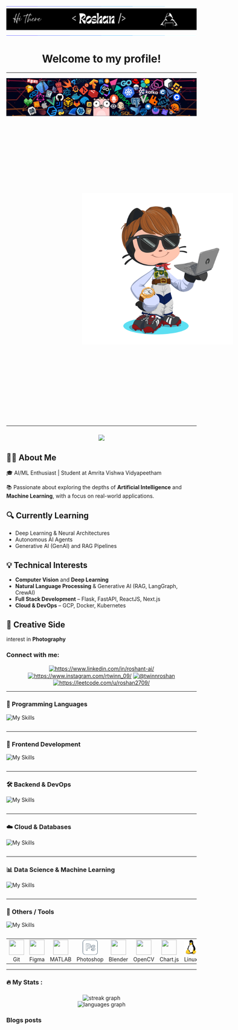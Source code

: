 <img src="loading.gif">

<div align="center">
 <img src="banner_final.png">
</div>

<img src="loading.gif">


<div align="center"> 
  <h1>Welcome to my profile!</h1> 
</div> 

---

<div align="center">
 <img src="header_1.png">
</div>

<div style="display: flex; gap: 200px;">
  
  <img src="octocat-1753360493933.png" width="400px" style="padding: 200px;" >
</div>




--- 


###


###

<div align="center">
  <img src="https://visitor-badge.laobi.icu/badge?page_id=Twinn-github09.Twinn-github09&left_color=darkorange"  />
</div>

###

<h2 align="left">👩‍💻  About Me</h2>

🎓 AI/ML Enthusiast | Student at Amrita Vishwa Vidyapeetham

📚 Passionate about exploring the depths of **Artificial Intelligence** and **Machine Learning**, with a focus on real-world applications.

## 🔍 Currently Learning
- Deep Learning & Neural Architectures  
- Autonomous AI Agents  
- Generative AI (GenAI) and RAG Pipelines

## 💡 Technical Interests
- **Computer Vision** and **Deep Learning**  
- **Natural Language Processing** & Generative AI (RAG, LangGraph, CrewAI)  
- **Full Stack Development** – Flask, FastAPI, ReactJS, Next.js  
- **Cloud & DevOps** – GCP, Docker, Kubernetes

## 📸 Creative Side
interest in **Photography**



<h3 align="left">Connect with me:</h3>
<p align="center">
<a href="https://linkedin.com/in/https://www.linkedin.com/in/roshant-ai/" target="blank"><img align="center" src="https://raw.githubusercontent.com/rahuldkjain/github-profile-readme-generator/master/src/images/icons/Social/linked-in-alt.svg" alt="https://www.linkedin.com/in/roshant-ai/" height="30" width="40" /></a>
<a href="https://instagram.com/https://www.instagram.com/rtwinn_09/" target="blank"><img align="center" src="https://raw.githubusercontent.com/rahuldkjain/github-profile-readme-generator/master/src/images/icons/Social/instagram.svg" alt="https://www.instagram.com/rtwinn_09/" height="30" width="40" /></a>
<a href="https://medium.com/@twinnroshan" target="blank"><img align="center" src="https://raw.githubusercontent.com/rahuldkjain/github-profile-readme-generator/master/src/images/icons/Social/medium.svg" alt="@twinnroshan" height="30" width="40" /></a>
<a href="https://www.leetcode.com/https://leetcode.com/u/roshan2709/" target="blank"><img align="center" src="https://raw.githubusercontent.com/rahuldkjain/github-profile-readme-generator/master/src/images/icons/Social/leet-code.svg" alt="https://leetcode.com/u/roshan2709/" height="30" width="40" /></a>
</p>

---


<h3>🧰 Programming Languages</h3>
<div style="display: flex; justify-content: space-between; gap: 20px;">
  <div align="left" width="10>
   
  [![My Skills](https://skillicons.dev/icons?i=c,cpp,java,js,python&perline=3)](https://skillicons.dev)
  
  </div>
</div>

---

<h3>🎨 Frontend Development</h3>

<div style="display: flex; justify-content: space-between; gap: 20px;">
  <div align="left" width="10>
   
  [![My Skills](https://skillicons.dev/icons?i=html,css,react,nextjs,tailwind,vite&perline=3)](https://skillicons.dev)
  
  </div>
</div>

---

<h3>🛠 Backend & DevOps</h3>

<div style="display: flex; justify-content: space-between; gap: 20px;">
  <div align="left" width="10>
   
  [![My Skills](https://skillicons.dev/icons?i=flask,fastapi,nodejs,express,docker,kubernetes,aws,azure,nginx&perline=5)](https://skillicons.dev)
  
  </div>
</div>

---

<h3>☁️ Cloud & Databases</h3>

<div style="display: flex; justify-content: space-between; gap: 20px;">
  <div align="left" width="10>
   
  [![My Skills](https://skillicons.dev/icons?i=aws,gcp,firebase,mongodb,redis,postgres&perline=3)](https://skillicons.dev)
  
  </div>
</div>

---

<h3>📊 Data Science & Machine Learning</h3>

<div style="display: flex; justify-content: space-between; gap: 20px;">
  <div align="left" width="10>
   
  [![My Skills](https://skillicons.dev/icons?i=pytorch,tensorflow,java,js,python&perline=3)](https://skillicons.dev)
  
  </div>
</div>

---

<h3>🎨 Others / Tools</h3>

<div style="display: flex; justify-content: space-between; gap: 20px;">
  <div align="left" width="10>
   
  [![My Skills](https://skillicons.dev/icons?i=git,github,figma,matlab&perline=3)](https://skillicons.dev)
  
  </div>
</div>
<table>
  <tr>
    <td align="center">
      <img src="https://www.vectorlogo.zone/logos/git-scm/git-scm-icon.svg" width="40" height="40"/><br/>Git
    </td>
    <td align="center">
      <img src="https://www.vectorlogo.zone/logos/figma/figma-icon.svg" width="40" height="40"/><br/>Figma
    </td>
    <td align="center">
      <img src="https://upload.wikimedia.org/wikipedia/commons/2/21/Matlab_Logo.png" width="40" height="40"/><br/>MATLAB
    </td>
    <td align="center">
      <img src="https://raw.githubusercontent.com/devicons/devicon/master/icons/photoshop/photoshop-line.svg" width="40" height="40"/><br/>Photoshop
    </td>
    <td align="center">
      <img src="https://download.blender.org/branding/community/blender_community_badge_white.svg" width="40" height="40"/><br/>Blender
    </td>
    <td align="center">
      <img src="https://www.vectorlogo.zone/logos/opencv/opencv-icon.svg" width="40" height="40"/><br/>OpenCV
    </td>
    <td align="center">
      <img src="https://www.chartjs.org/media/logo-title.svg" width="40" height="40"/><br/>Chart.js
    </td>
    <td align="center">
      <img src="https://raw.githubusercontent.com/devicons/devicon/master/icons/linux/linux-original.svg" width="40" height="40"/><br/>Linux
    </td>
  </tr>
</table>

---


<h3 align="left">🔥   My Stats :</h3>

###

<div align="center">
  <img src="https://streak-stats.demolab.com?user=Twinn-github09&locale=en&mode=daily&theme=dark&hide_border=false&border_radius=5&order=3" height="220" alt="streak graph"  />
</div>



<div align="center">
  <img src="https://github-readme-stats.vercel.app/api/top-langs?username=Twinn-github09&locale=en&hide_title=false&layout=compact&card_width=320&langs_count=6&theme=chartreuse-dark&hide_border=false&order=2" height="150" alt="languages graph"  />
</div>

###


### Blogs posts
<!-- BLOG-POST-LIST:START -->
<!-- BLOG-POST-LIST:END -->



